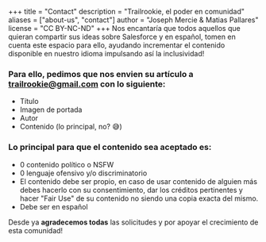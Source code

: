 +++
title = "Contact"
description = "Trailrookie, el poder en comunidad"
aliases = ["about-us", "contact"]
author = "Joseph Mercie & Matias Pallares"
license = "CC BY-NC-ND"
+++
Nos encantaría que todos aquellos que quieran compartir sus ideas sobre Salesforce y en español, tomen en cuenta este espacio para ello, ayudando incrementar el contenido disponible en nuestro idioma impulsando así la inclusividad!

### **Para ello, pedimos que nos envien su artículo a trailrookie@gmail.com con lo siguiente:**

- Título
- Imagen de portada
- Autor
- Contenido (lo principal, no? 😅)

### **Lo principal para que el contenido sea aceptado es:**

- 0 contenido político o NSFW
- 0 lenguaje ofensivo y/o discriminatorio
- El contenido debe ser propio, en caso de usar contenido de alguien más debes hacerlo con su consentimiento, dar los créditos pertinentes y hacer "Fair Use" de su contenido no siendo una copia exacta del mismo.
- Debe ser en español

Desde ya **agradecemos todas** las solicitudes y por apoyar el crecimiento de esta comunidad!  
